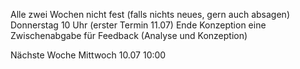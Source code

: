 Alle zwei Wochen nicht fest (falls nichts neues, gern auch absagen)
Donnerstag 10 Uhr (erster Termin 11.07)
Ende Konzeption eine Zwischenabgabe für Feedback (Analyse und Konzeption)

Nächste Woche Mittwoch 10.07 10:00


